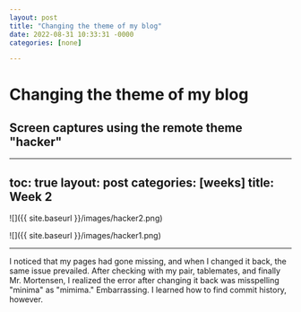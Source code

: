 ```yaml
---
layout: post
title: "Changing the theme of my blog"
date: 2022-08-31 10:33:31 -0000
categories: [none]

---
```


# Changing the theme of my blog

## Screen captures using the remote theme "hacker"

---
toc: true
layout: post
categories: [weeks]
title:  Week 2
---

![]({{ site.baseurl }}/images/hacker2.png)

![]({{ site.baseurl }}/images/hacker1.png)

---

I noticed that my pages had gone missing, and when I changed it back, the same issue prevailed. After checking with my pair, tablemates, and finally Mr. Mortensen, I realized the error after changing it back was misspelling "minima" as "mimima." Embarrassing. I learned how to find commit history, however.
